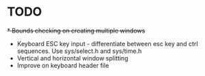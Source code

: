 # TODO
~~* Bounds checking on creating multiple windows~~
* Keyboard ESC key input - differentiate between esc key and ctrl sequences. Use sys/select.h and sys/time.h
* Vertical and horizontal window splitting
* Improve on keyboard header file